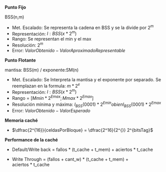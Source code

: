**Punto Fijo**

BSS(n,m)

- Met. Escalado: Se representa la cadena en BSS y se la divide por $2^m$
- Representación: $I:{BSS}(x*2^m)$
- Rango: Se representan el min y el max
- Resolución: $2^m$
- Error: $ValorObtenido - ValorAproximadoRepresentable$

**Punto Flotante**

mantisa: BSS(m) / exponente:SM(n)

- Met. Escalado: Se Interpreta la mantisa y el exponente por separado. Se reemplazan en la formula: $m*2^{e}$
- Representación: $I:{BSS}(x*2^m)$
- Rango = $[Mmin * 2^{Emax}; Mmax * 2^{Emax}]$
- Resolución mínima y máxima: $I_{BSS}(0001) * 2^{Emin} o bien I_{BSS}(0001) * 2^{Emax}$
- Error: $ValorObtenido - ValorEsperado$

**Memoria caché**

- $\dfrac{2^{16}}{celdasPorBloque} = \dfrac{2^16}{2^{}} 2^{bitsTag}$

**Performance de la caché**

- Default/Write back = fallos * (t_cache + t_mem) + aciertos * t_cache

- Write Through = (fallos + cant_w) * (t_cache + t_mem) + aciertos * t_cache



